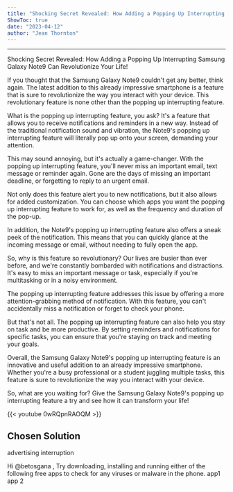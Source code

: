 ```yaml
---
title: "Shocking Secret Revealed: How Adding a Popping Up Interrupting Samsung Galaxy Note9 Can Revolutionize Your Life!"
ShowToc: true 
date: "2023-04-12"
author: "Jean Thornton"
---
```

*****
Shocking Secret Revealed: How Adding a Popping Up Interrupting Samsung Galaxy Note9 Can Revolutionize Your Life!

If you thought that the Samsung Galaxy Note9 couldn't get any better, think again. The latest addition to this already impressive smartphone is a feature that is sure to revolutionize the way you interact with your device. This revolutionary feature is none other than the popping up interrupting feature.

What is the popping up interrupting feature, you ask? It's a feature that allows you to receive notifications and reminders in a new way. Instead of the traditional notification sound and vibration, the Note9's popping up interrupting feature will literally pop up onto your screen, demanding your attention.

This may sound annoying, but it's actually a game-changer. With the popping up interrupting feature, you'll never miss an important email, text message or reminder again. Gone are the days of missing an important deadline, or forgetting to reply to an urgent email.

Not only does this feature alert you to new notifications, but it also allows for added customization. You can choose which apps you want the popping up interrupting feature to work for, as well as the frequency and duration of the pop-up.

In addition, the Note9's popping up interrupting feature also offers a sneak peek of the notification. This means that you can quickly glance at the incoming message or email, without needing to fully open the app.

So, why is this feature so revolutionary? Our lives are busier than ever before, and we're constantly bombarded with notifications and distractions. It's easy to miss an important message or task, especially if you're multitasking or in a noisy environment.

The popping up interrupting feature addresses this issue by offering a more attention-grabbing method of notification. With this feature, you can't accidentally miss a notification or forget to check your phone.

But that's not all. The popping up interrupting feature can also help you stay on task and be more productive. By setting reminders and notifications for specific tasks, you can ensure that you're staying on track and meeting your goals.

Overall, the Samsung Galaxy Note9's popping up interrupting feature is an innovative and useful addition to an already impressive smartphone. Whether you're a busy professional or a student juggling multiple tasks, this feature is sure to revolutionize the way you interact with your device.

So, what are you waiting for? Give the Samsung Galaxy Note9's popping up interrupting feature a try and see how it can transform your life!

{{< youtube 0wRQpnRAOQM >}} 



## Chosen Solution
 advertising interruption

 Hi @betosgana ,
Try downloading, installing and running either of the following free apps to check for any viruses or malware in the phone.
app1
app 2




